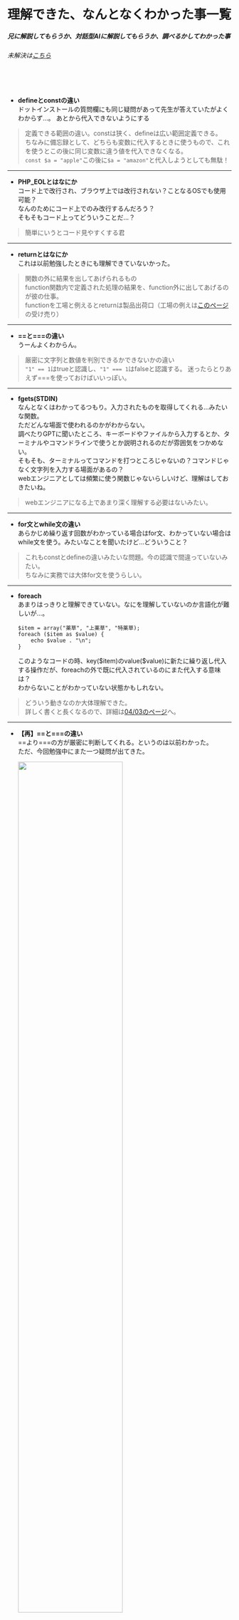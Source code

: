# 理解できた、なんとなくわかった事一覧
##### 兄に解説してもらうか、対話型AIに解説してもらうか、調べるかしてわかった事
###### 未解決は[こちら](https://github.com/suzukidog/TIL/blob/main/UnfamiliarConcepts.md)
<br>
<br>



- **defineとconstの違い**
<br>ドットインストールの質問欄にも同じ疑問があって先生が答えていたがよくわからず…。
あとから代入できないようにする
> 定義できる範囲の違い。constは狭く、defineは広い範囲定義できる。
> <br>ちなみに備忘録として、どちらも変数に代入するときに使うもので、これを使うとこの後に同じ変数に違う値を代入できなくなる。
> <br>`const $a = "apple"`この後に`$a = "amazon"`と代入しようとしても無駄！
***

- **PHP_EOLとはなにか**
<br>コード上で改行され、ブラウザ上では改行されない？ことなるOSでも使用可能？
<br>なんのためにコード上でのみ改行するんだろう？
<br>そもそもコード上ってどういうことだ…？
> 簡単にいうとコード見やすくする君
***

- **returnとはなにか**
<br>これは以前勉強したときにも理解できていないかった。
> 関数の外に結果を出してあげられるもの
> <br>function関数内で定義された処理の結果を、function外に出してあげるのが彼の仕事。
> <br>functionを工場と例えるとreturnは製品出荷口（工場の例えは[このページ](https://webukatu.com/wordpress/blog/16116/)の受け売り）
***

- **==と===の違い**
<br>うーんよくわからん。
> 厳密に文字列と数値を判別できるかできないかの違い
> <br>`"1" == 1`はtrueと認識し、`"1" === 1`はfalseと認識する。
> 迷ったらとりあえず===を使っておけばいいっぽい。
***

- **fgets(STDIN)**
<br>なんとなくはわかってるつもり。入力されたものを取得してくれる…みたいな関数。
<br>ただどんな場面で使われるのかがわからない。
<br>調べたりGPTに聞いたところ、キーボードやファイルから入力するとか、ターミナルやコマンドラインで使うとか説明されるのだが雰囲気をつかめない。
<br>そもそも、ターミナルってコマンドを打つところじゃないの？コマンドじゃなく文字列を入力する場面があるの？
<br>webエンジニアとしては頻繁に使う関数じゃないらしいけど、理解はしておきたいね。
> webエンジニアになる上であまり深く理解する必要はないみたい。
***

- **for文とwhile文の違い**
<br>あらかじめ繰り返す回数がわかっている場合はfor文、わかっていない場合はwhile文を使う。みたいなことを聞いたけど…どういうこと？
> これもconstとdefineの違いみたいな問題。今の認識で間違っていないみたい。
> <br>ちなみに実務では大体for文を使うらしい。
***

<ul>
  <li>
    <b>foreach</b>
<br>あまりはっきりと理解できていない。なにを理解していないのか言語化が難しいが…。
<pre><code>$item = array("薬草", "上薬草", "特薬草);
foreach ($item as $value) {
    echo $value . "\n";
}</code></pre>
    このようなコードの時、key($item)のvalue($value)に新たに繰り返し代入する操作だが、foreachの外で既に代入されているのにまた代入する意味は？
    <br>わからないことがわかっていない状態かもしれない。
  </li>
</ul>

> どういう動きなのか大体理解できた。
> <br>詳しく書くと長くなるので、詳細は[04/03のページ](https://github.com/suzukidog/TIL/blob/main/2024/04/03.md)へ。
***

- **【再】==と===の違い**
<br>==より===の方が厳密に判断してくれる。というのは以前わかった。
<br>ただ、今回勉強中にまた一つ疑問が出てきた。
<ul>
  <img src="https://github.com/suzukidog/TIL/assets/54813237/1bc33921-c494-4428-b440-4ad55dcb28c6" width="70%">
<br>正しく出力できるできないの問題。
<br>俺が思うに、===は「数値の1しか絶対通しません。お前は文字列の1だから通しません。キマリは通さない。」と判断したのではないか？と思っているのだが、入力欄にある1は半角だしな…。隣に空白があって文字列と判断されたか？とも思ったり、ちょっとワカラナイ。
</ul>

> やっぱり文字列として認識していたからみたい。
***

- **【Udemy】エラーを吐いてくれなくなった**
<br>現在2chを作っていて、名前欄もしくは本文に文字が入っていない状態で送信をするとbody内にエラーメッセージを表示する機能をつけたのだが、
<br>リファクタリングの最中にどうも機能しなくなってしまった。GPTに助けを求めているがまだ解決に至っていない。
<ul>
  
> [!TIP]
> リファクタリングをする際は、ファイルを分けた都度動作確認をした方が良い。（どこで不具合が発生したのか特定しにくくなる。）
  
</ul>

> インクルード先が間違えていた。
> <br>教材の動画内では違うファイルをインクルードして正常に動いていたので、PHPのバージョンの違いによる動作の変化なのかな？
***

- **【Udemy】投稿するとデータベースに二重に挿入されてしまう**
<br>他のスレッドにコメントを書き込める機能を作ったあたりから、コメントを書き込むと二重に書き込まれる（データベースにも二重に挿入される）バグが発生してしまった。
<br>どこかでデータベースに二重に挿入するコードがあるはずだが、見つからない。CursorのChatGPTも当てにならない…。
> 解決した。
> <br>動画内では無くても大丈夫だったようだが、俺の場合コメントが送信された直後にリダイレクトさせて、最後にexitすることで二重に書き込まれなくなった。
> <br>どうしてこれで解決したのか、はっきりと理解できていないが先に進もう。
***

- **【Udemy】書き込み後リダイレクトしても同じ位置にとどまりたい**
<br>教材のQ&Aにも同じ質問があったが答えがなかった。
<br>ChatGPTやClaudeに修正を頼んだり、教材のコードを丸コピしてもダメ。
<br>うーん、もしかして他のファイルに問題があるのか？
<br>ちなみにこれはJavascriptなので本当に意味がわからない。
<br>これがなきゃ先に進めないというわけではないので先に進むが、この教材が終わったら一度全てのファイルをコピーして動作するか確認してみる。
> 二週目でなにも問題なく動いた。
> <br>おそらく、前回はリファクタリングの時点でディレクトリの生成を誤ったことで、インクルードがよくわからないことになり正しく動かなかったのではないか。と思う。
***

- **連想配列の追加時**
<br>理解していないとかではなくただ納得いかないものだが、
<br>連想配列では`$item = array("薬草" => 20);`だったのが、追加する時には`$item["薬草"] = 20;`になる。
<br>何が言いたいかというと、どちらも同じ操作なのに`=>`と`=`で違うのが納得いかないということ。
<br>ついでに最初はカッコ内に収まっていたのが追加時にはカッコ外に飛び出ているのも許せん！統一しろ！
> そういうもんだ！
***

- **二次元配列のarrayと[]**
<ul>
<table>
<tr><td>
  
```CPP
$enemy = [      
  [A, B, C],
  [D, E, F],
  [G, H, I],
];
```
</td><td>

```CPP
$enemy = array(      
  array(A, B, C),
  array(D, E, F),
  array(G, H, I),
);
```

</td>
</tr>
<table>
</table>
これはどちらを使ってもいいのかな？書きやすさ、スマートさで選ぶなら[]なんだけど…。
</ul>

> どちらでも良し！
> <br>俺は新しく描きやすい[]を使います！
***

- **.(ドット)と,(カンマ)の使い分け**
<br>現在例外処理を勉強中なのだが、`echo "発生した例外:" , $e , "\n";`というようにカンマを使用した。
<br>「echoは関数ではない。echoはカンマ区切りで複数のデータを渡すことができる。」としか説明がないのでよくわからなかった。
<br>`echo "発生した例外:" . $e . "\n";`これでも動いてくれるのでどう使い分けてるのかわからん…。
<br>ドットは「複数のデータを繋げて出力」、カンマは「複数のデータを各々echoする」という解説もみたがあまり納得できなかった。
> どちらも出力結果は変わらない。が、内部処理に違いがある。
> <br>カンマは「①各々の要素をそのまま出力」という1工程なのに対して、ドットは「①各々の要素を繋げる→②出力」という2工程なためメモリ使用量が増えてしまう。
> <br>とはいえ大規模なものでない限りメモリ使用量をそこまで気にするほどではなく、一般的にドットを使うことが多いらしいのでドットでよし。
***

- **;(セミコロン)などの使い分け**
<br>これはドットとカンマに似た疑問。
<br>関数や構文などでは、複数のデータを指定する時にカンマやセミコロンを使うがこれは覚えるしかないのだろうか？
<br>例えばfor文を書く時に`for ($i = 1, $i <= 10, $i++)`と書いてしまうことがある。
<br>書いている最中にエラー？バツマークが出てくれて気がつくが、どちらかわからないことが多々ある。
> やっているうちに覚えるもの。だが理解すればなんとなくどちらを使えば良いかわかる。
> <br>カンマは複数の要素を宣言？するものに対して、セミコロンはほとんどのプログラミング言語で終了を意味する。
> <br>今回のfor分を例に出すと、
> <br>まず`$i = 1`で初期値を宣言←これで終了。`$i <= 10`で10以下と宣言←これで終了。`$i++`でひとつずつ増やす←これで終了。
> <br>というようにそれぞれで完結する。説明が下手なので改めてみたときに理解できるか不安だが…。
> <br>結局はそういうものだと覚えるしかない。
***

- **requireの指定はカッコで囲む？**
<br>`require_once "views/content.tpl.php";`これと`require_once ("views/content.tpl.php");`これ
<br>どちらもできてしまった。好みの問題？
> 好みの問題。
> <br>俺ならカッコなしかな？
***

- **EloquentでSQLデータ管理**
<ul>
  <pre><code>$player = new Player;
$player->name = '霧島1号';
$player->level = 1;
$player->job_id = 1;
$player->save();</pre></code>
このようにコード上でデータを追加した場合、更新するごとにデータが追加されていってしまう。
<br>大丈夫なんだろうか？なにか制御できるコードを今後学ぶのかな？
<br>（↓一回追加した後ブラウザを3回更新した状態）
<br><img width="50%" alt="SCR-20240415-lrsv" src="https://github.com/suzukidog/TIL/assets/54813237/9f759f93-b25e-4abc-b4d5-8605d9c7d207">
</ul>

> 2chもどきを作った時も「更新するごとに前回投稿したレスポンスが投稿されてしまう」という問題があり、それと同じような解決方法でいい。
> <br>具体的には、追加処理が終わったら新たなページにリダイレクトさせてあげると解決する。
> <br>他にも対策はあるが詳しく書くと長くなるので省略。
***

- **include先をわかりやすくしたい**
<br>わからないことじゃないが、「このファイルってどこにincludeされてるんだっけ？」ということが多々ある。
<br>これを解決するにはコメントで記しておく以外ないのだろうか？
> コメントで記す以外にも使っているテキストエディターの拡張機能などが存在する模様。
> <br>コメントで記すほうが直感的にわかりやすそうだけど、邪魔になるかな？
***

- **クッキーとセッション**
<br>ざっくり簡単にいうと、クッキーはそのままの情報が含まれている。
<br>セッションは情報自体はサーバーにあり、その情報と照合するための暗号がクッキーとしてクライアントに送られる。
<br>そこはわかったが、セキュリティ面で強いセッションじゃなくわざわざクッキーを使うメリットってなに？
> セッションの場合、サーバーの負担になる（どんな負担か具体的には理解しきれていない）ことがあるので、カートに入れた商品の情報をクッキーで管理するなど一時的なデータの保存にはクッキーが適している。
***

- **難しすぎて理解できないpart1**
<ul>
  
```
if (auth()->attempt(["username" => $incomingFields["loginusername"], "password" => $incomingFields["loginpassword"]])) {
    $request->session()->regenerate();
    return "Congrats!";
} else {
    return "Sorry...";
}
```

なんだよこれ、if文に詰め込みすぎだろ。意味わからん
<br>ログインするときにusernameとpasswordが合っていればCongratsもしくはSorryを返すよ。
<br>っていうコードなんだと思うけど、詰め込みすぎてよくわからなくなってる。
</ul>

> `auth()`で認証する。正しければtrueを返す。
> <br>`attempt()`で中身を実行する。今回の場合は`auth()`に使うためのusernameとpasswordを取り出している。
> <br>`$request->session()->regenerate()`セッションの再生成。セキュリティ向上のために一度セッションを破棄して、もう一度作り直している。
> <br>原理はわかったがこれを一から書く自信はないな…。
***

- **Target class [] does not exist.**
<br>教材通りに進んでもサイトがうまく動かなくなってしまい、GPTに手伝ってもらっても原因が突き止められず、教材がアップしてくれている見本と睨めっこ。
<br>すると「あれ…？なんか俺のlaravelディレクトリ少なくね？」
<br>足りない部分を教材から拝借しコピペしてみると、エラーは消えたものの全ページ404状態。オワタ。
<br>コピペしたことでバージョンの違いで噛み合わないとかそういうこと…？あれ、教材のPHPとLaravel最新バージョンじゃなかった…？
<br>コピペ前のファイルを残していないために後戻りもできず、なんてこった。バックアップしておけばよかった…。
<ul>
<br><strong>いや！俺にはあいつがいる！！</strong>

<br>ちょっと前に使い始めた[Rewind](https://www.rewind.ai/)、これで遡ってコピペ前のコードを見つけるのだ！
<br>そんなこんなで戻ってこれました。戻ってきたのでエラーは未解決のまま。
<br>次回の俺に任せよう。
</ul>

> 簡単に言えばバージョンの違いで噛み合わなかった。
> <br>[Qiitaの解決ページへ](https://qiita.com/suzukidog/items/a28e219f3be2a0d61b8d#%E8%A7%A3%E6%B1%BA20240610)

---
- **ユーザー認証？がうまくいかない**
<br>[詳細](https://qiita.com/suzukidog/items/c4bd6b785b09a18fef1b)
> キャッシュクリアと再起動で解決した。
> <br>[Qiitaの解決ページへ](https://qiita.com/suzukidog/items/c4bd6b785b09a18fef1b#%E8%A7%A3%E6%B1%BA20240618)

***
- **php.iniを開いても空白**
<br>教材に習って`cursor /opt/homebrew/etc/php/8.3.7/php.ini`で開くと何も書かれていない空白の`php.ini`が開かれる
> ただ単にパスが間違えていただけだったようだ。
> <br>空白なのは新たにファイルを作ろうとしていたため。
> <br>[Qiitaの解決ページへ](https://qiita.com/suzukidog/items/ed710873b41ac456096a)

***
- **フラッシュメッセージの設定**\
フォロー成功メッセージは表示されるが失敗メッセージが表示されない。\
[詳細](https://qiita.com/suzukidog/items/02f22db1eed87c34fcc7)
> セッションメッセージ設定とキーが合っていなかった。
> <br>[Qiitaの解決ページへ](https://qiita.com/suzukidog/items/02f22db1eed87c34fcc7#%E8%A7%A3%E6%B1%BA20240629)

***
- **個々のページでスタイルが適用されない**
<br>[詳細](https://qiita.com/suzukidog/items/34b6c0665a0fdf95378a)
> スタイル指定パスが間違っていた
> <br>[Qiitaの解決ページへ](https://qiita.com/suzukidog/items/34b6c0665a0fdf95378a#%E8%A7%A3%E6%B1%BA%E6%B8%88%E3%81%BF20240703)

***
- **syntax error, unexpected token "endif", expecting end of file**
<br>[詳細](https://qiita.com/suzukidog/items/af09c201fac3cccc4687#%E5%95%8F%E9%A1%8C)
> シングルクォーテーションとダブルクォーテーションのミスだった。
> <br>`<x-profile :sharedData="$sharedData" doctitle="{{$sharedData['username']}}'s Profile">`
> <br>元は`"username"`(ダブル)としていたが、教材と見比べて`'username'`(シングル)にしたらエラー解消された。
> <br>なおそこ以外のクォーテーションは構っていない。
> <br>[Qiitaの解決ページへ](https://qiita.com/suzukidog/items/af09c201fac3cccc4687#%E8%A7%A3%E6%B1%BA20240705)

***
- **broadcastingでチャットが相手に届かない**
<br>[詳細](https://qiita.com/suzukidog/items/b53c1c27d79a28cece8a)
> [Qiitaの解決ページへ](https://qiita.com/suzukidog/items/b53c1c27d79a28cece8a#%E8%A7%A3%E6%B1%BA20240710)

***
- **insomniaでAPIエンドポイントがうまくいかない！(Laravel Sanctum)**
<br>[詳細](https://qiita.com/suzukidog/items/eb1c51a2ed979ce5b5fe)
> `api.php`が読み込まれていなかった。
> [Qiitaの解決ページへ](https://qiita.com/suzukidog/items/eb1c51a2ed979ce5b5fe#%E8%A7%A3%E6%B1%BA20240716)

***
- **AWS EC2でデプロイしたWEBサイトがタイムアウトする！**
<br>[詳細](https://qiita.com/suzukidog/items/3d20cbf38a1afb4f7c8e)
> [Qiitaの解決ページへ](https://qiita.com/suzukidog/items/3d20cbf38a1afb4f7c8e#%E8%A7%A3%E6%B1%BA20240723)

***
- **AWSで`503 Service Temporarily Unavailable`**
<br>[詳細](https://qiita.com/suzukidog/items/1430eca34898146359e1)
> ロードバランサーのリスナーとルールの変更、ポートの変更で解決した
> [Qiita解決ページへ](https://qiita.com/suzukidog/items/1430eca34898146359e1#%E8%A7%A3%E6%B1%BA20240802)
